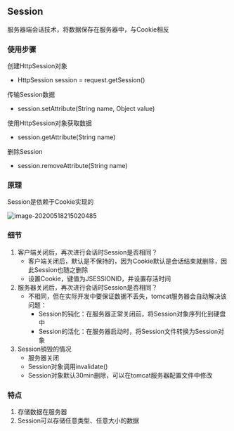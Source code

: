 ## Session

服务器端会话技术，将数据保存在服务器中，与Cookie相反

### 使用步骤

创建HttpSession对象

- HttpSession session = request.getSession()

传输Session数据

- session.setAttribute(String name, Object value)

使用HttpSession对象获取数据

- session.getAttribute(String name)

删除Session

- session.removeAttribute(String name)

### 原理

Session是依赖于Cookie实现的

![image-20200518215020485](/media/hong/file/file/notebook/IT学习/Web/Cookie和Session/image-20200518215020485.png)

### 细节

1. 客户端关闭后，再次进行会话时Session是否相同？
   - 客户端关闭后，默认是不保持的，因为Cookie默认是会话结束就删除，因此Session也随之删除
   - 设置Cookie，键值为JSESSIONID，并设置存活时间
2. 服务器关闭后，再次进行会话时Session是否相同？
   - 不相同，但在实际开发中要保证数据不丢失，tomcat服务器会自动解决该问题：
     - Session的钝化：在服务器正常关闭前，将Session对象序列化到硬盘中
     - Session的活化：在服务器启动时，将Session文件转换为Session对象
3. Session销毁的情况
   - 服务器关闭
   - Session对象调用invalidate()
   - Session对象默认30min删除，可以在tomcat服务器配置文件中修改

### 特点

1. 存储数据在服务器
2. Session可以存储任意类型、任意大小的数据